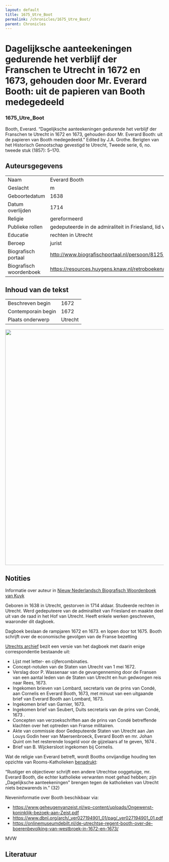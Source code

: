 ```yaml
---
layout: default
title: 1675_Utre_Boot
permalink: /chronicles/1675_Utre_Boot/
parent: Chronicles
--- 
```



# Dagelijksche aanteekeningen gedurende het verblijf der Franschen te Utrecht in 1672 en 1673, gehouden door Mr. Everard Booth: uit de papieren van Booth medegedeeld 

### 1675_Utre_Boot 

Booth, Everard. “Dagelijksche aanteekeningen gedurende het verblijf der Franschen te Utrecht in 1672 en 1673, gehouden door Mr. Everard Booth: uit de papieren van Booth medegedeeld.” Edited by J.A. Grothe. Berigten van het Historisch Genootschap gevestigd te Utrecht, Tweede serie, 6, no. tweede stuk (1857): 5–170. 

## Auteursgegevens 

| | | 
| --------------- | --------------- | 
| Naam | Everard Booth | 
| Geslacht | m | 
| Geboortedatum | 1638 | 
| Datum overlijden | 1714 | 
| Religie | gereformeerd | 
| Publieke rollen | gedeputeerde in de admiraliteit in Friesland, lid van het Hof van Utrecht, heer van Mijdrecht | 
| Educatie | rechten in Utrecht | 
| Beroep | jurist | 
| Biografisch portaal | http://www.biografischportaal.nl/persoon/81252713 | 
| Biografisch woordenboek | https://resources.huygens.knaw.nl/retroboeken/nnbw/#source=3&page=79&view=imagePane&accessor=accessor_index | 

## Inhoud van de tekst 

| | | 
| --------------- | --------------- | 
| Beschreven begin | 1672 | 
| Contemporain begin | 1672 | 
| Plaats onderwerp | Utrecht | 

[<img src="..\..\barplots_chronicles\1675_Utre_Boot.jpg" width="750"/>](..\..\barplots_chronicles\1675_Utre_Boot.jpg) 

## Notities 

Informatie over auteur in [Nieuw Nederlandsch Biografisch Woordenboek van
Kuyk](http://resources.huygens.knaw.nl/retroboeken/nnbw/#source=3&page=79&view=imagePane)

Geboren in 1638 in Utrecht, gestorven in 1714 aldaar. Studeerde rechten in
Utrecht. Werd gedeputeere van de admiraliteit van Friesland en maakte deel uit
van de raad in het Hof van Utrecht. Heeft enkele werken geschreven, waaronder
dit dagboek.

Dagboek beslaan de rampjaren 1672 en 1673. en lopen door tot 1675. Booth
schrijft over de economische gevolgen van de Franse bezetting

[Utrechts
archief](https://hetutrechtsarchief.nl/onderzoek/resultaten/archieven?mivast=39&mizig=210&miadt=39&miaet=1&micode=759&minr=2615713&miview=inv2&milang=nl)
bezit een versie van het dagboek met daarin enige correspondentie bestaande
uit:

  * Lijst met letter- en cijfercombinaties. 
  * Concept-notulen van de Staten van Utrecht van 1 mei 1672. 
  * Verslag door P. Wassenaar van de gevangenneming door de Fransen van een aantal leden van de Staten van Utrecht en hun gedwongen reis naar Rees, 1673. 
  * Ingekomen brieven van Lombard, secretaris van de prins van Condé, aan Cornelis en Everard Booth, 1673, met minuut van een uitgaande brief van Everard Booth aan Lombard, 1673. 
  * Ingekomen brief van Garnier, 1673. 
  * Ingekomen brief van Seubert, Duits secretaris van de prins van Condé, 1673 . 
  * Concepten van verzoekschriften aan de prins van Condé betreffende klachten over het optreden van Franse militairen. 
  * Akte van commissie door Gedeputeerde Staten van Utrecht aan Jan Louys Godin heer van Maersenbroeck, Everard Booth en mr. Johan Quint om het resterende losgeld voor de gijzelaars af te geven, 1674 . 
  * Brief van B. Wijckersloot ingekomen bij Cornelis. 

Wat de religie van Everard betreft, wordt Booths onvijandige houding ten
opzichte van Rooms-Katholieken
[benadrukt](https://www.dbnl.org/arch/_ver027194901_01/pag/_ver027194901_01.pdf):

“Rustiger en objectiever schrijft een andere Utrechtse ooggetuige, mr. Everard
Booth, die echter katholieke verwanten moet gehad hebben; zijn „Dagelijksche
aanteekeningen" brengen tegen de katholieken van Utrecht niets bezwarends in.”
(32)

Neveninformatie over Booth beschikbaar via:

  * <https://www.geheugenvanzeist.nl/wp-content/uploads/Ongewenst-koninklijk-bezoek-aan-Zeist.pdf>
  * <https://www.dbnl.org/arch/_ver027194901_01/pag/_ver027194901_01.pdf>
  * <https://onlinemuseumdebilt.nl/de-utrechtse-regent-booth-over-de-boerenbevolking-van-westbroek-in-1672-en-1673/>

MVW



## Literatuur 


